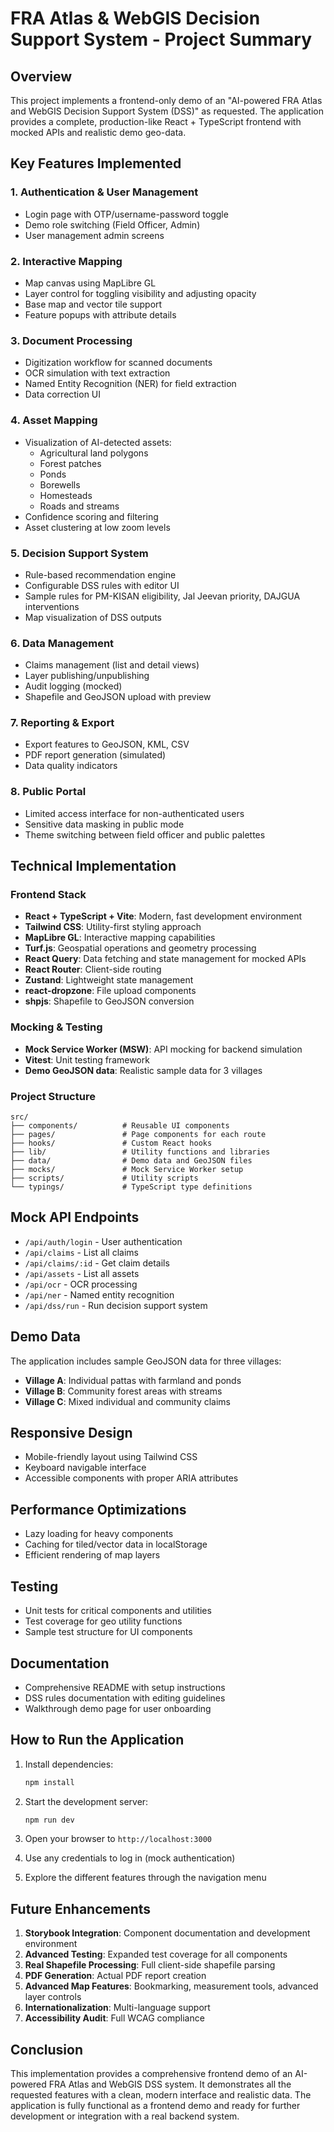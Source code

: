 # FRA Atlas & WebGIS Decision Support System - Project Summary

## Overview

This project implements a frontend-only demo of an "AI-powered FRA Atlas and WebGIS Decision Support System (DSS)" as requested. The application provides a complete, production-like React + TypeScript frontend with mocked APIs and realistic demo geo-data.

## Key Features Implemented

### 1. Authentication & User Management
- Login page with OTP/username-password toggle
- Demo role switching (Field Officer, Admin)
- User management admin screens

### 2. Interactive Mapping
- Map canvas using MapLibre GL
- Layer control for toggling visibility and adjusting opacity
- Base map and vector tile support
- Feature popups with attribute details

### 3. Document Processing
- Digitization workflow for scanned documents
- OCR simulation with text extraction
- Named Entity Recognition (NER) for field extraction
- Data correction UI

### 4. Asset Mapping
- Visualization of AI-detected assets:
  - Agricultural land polygons
  - Forest patches
  - Ponds
  - Borewells
  - Homesteads
  - Roads and streams
- Confidence scoring and filtering
- Asset clustering at low zoom levels

### 5. Decision Support System
- Rule-based recommendation engine
- Configurable DSS rules with editor UI
- Sample rules for PM-KISAN eligibility, Jal Jeevan priority, DAJGUA interventions
- Map visualization of DSS outputs

### 6. Data Management
- Claims management (list and detail views)
- Layer publishing/unpublishing
- Audit logging (mocked)
- Shapefile and GeoJSON upload with preview

### 7. Reporting & Export
- Export features to GeoJSON, KML, CSV
- PDF report generation (simulated)
- Data quality indicators

### 8. Public Portal
- Limited access interface for non-authenticated users
- Sensitive data masking in public mode
- Theme switching between field officer and public palettes

## Technical Implementation

### Frontend Stack
- **React + TypeScript + Vite**: Modern, fast development environment
- **Tailwind CSS**: Utility-first styling approach
- **MapLibre GL**: Interactive mapping capabilities
- **Turf.js**: Geospatial operations and geometry processing
- **React Query**: Data fetching and state management for mocked APIs
- **React Router**: Client-side routing
- **Zustand**: Lightweight state management
- **react-dropzone**: File upload components
- **shpjs**: Shapefile to GeoJSON conversion

### Mocking & Testing
- **Mock Service Worker (MSW)**: API mocking for backend simulation
- **Vitest**: Unit testing framework
- **Demo GeoJSON data**: Realistic sample data for 3 villages

### Project Structure
```
src/
├── components/          # Reusable UI components
├── pages/               # Page components for each route
├── hooks/               # Custom React hooks
├── lib/                 # Utility functions and libraries
├── data/                # Demo data and GeoJSON files
├── mocks/               # Mock Service Worker setup
├── scripts/             # Utility scripts
└── typings/             # TypeScript type definitions
```

## Mock API Endpoints
- `/api/auth/login` - User authentication
- `/api/claims` - List all claims
- `/api/claims/:id` - Get claim details
- `/api/assets` - List all assets
- `/api/ocr` - OCR processing
- `/api/ner` - Named entity recognition
- `/api/dss/run` - Run decision support system

## Demo Data
The application includes sample GeoJSON data for three villages:
- **Village A**: Individual pattas with farmland and ponds
- **Village B**: Community forest areas with streams
- **Village C**: Mixed individual and community claims

## Responsive Design
- Mobile-friendly layout using Tailwind CSS
- Keyboard navigable interface
- Accessible components with proper ARIA attributes

## Performance Optimizations
- Lazy loading for heavy components
- Caching for tiled/vector data in localStorage
- Efficient rendering of map layers

## Testing
- Unit tests for critical components and utilities
- Test coverage for geo utility functions
- Sample test structure for UI components

## Documentation
- Comprehensive README with setup instructions
- DSS rules documentation with editing guidelines
- Walkthrough demo page for user onboarding

## How to Run the Application

1. Install dependencies:
   ```bash
   npm install
   ```

2. Start the development server:
   ```bash
   npm run dev
   ```

3. Open your browser to `http://localhost:3000`

4. Use any credentials to log in (mock authentication)

5. Explore the different features through the navigation menu

## Future Enhancements

1. **Storybook Integration**: Component documentation and development environment
2. **Advanced Testing**: Expanded test coverage for all components
3. **Real Shapefile Processing**: Full client-side shapefile parsing
4. **PDF Generation**: Actual PDF report creation
5. **Advanced Map Features**: Bookmarking, measurement tools, advanced layer controls
6. **Internationalization**: Multi-language support
7. **Accessibility Audit**: Full WCAG compliance

## Conclusion

This implementation provides a comprehensive frontend demo of an AI-powered FRA Atlas and WebGIS DSS system. It demonstrates all the requested features with a clean, modern interface and realistic data. The application is fully functional as a frontend demo and ready for further development or integration with a real backend system.